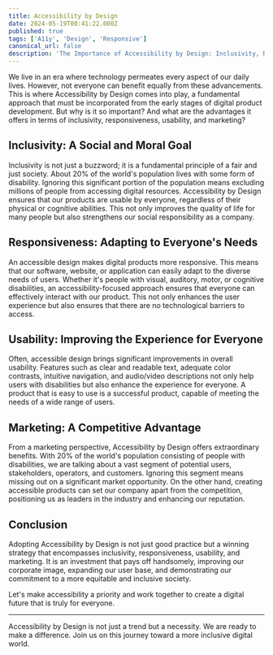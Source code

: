 ```yaml
---
title: Accessibility by Design
date: 2024-05-19T00:41:22.000Z
published: true
tags: ['A11y', 'Design', 'Responsive']
canonical_url: false
description: 'The Importance of Accessibility by Design: Inclusivity, Responsiveness, Usability, and Marketing'
---
```


We live in an era where technology permeates every aspect of our daily lives. However, not everyone can benefit equally from these advancements. This is where Accessibility by Design comes into play, a fundamental approach that must be incorporated from the early stages of digital product development. But why is it so important? And what are the advantages it offers in terms of inclusivity, responsiveness, usability, and marketing?

## Inclusivity: A Social and Moral Goal

Inclusivity is not just a buzzword; it is a fundamental principle of a fair and just society. About 20% of the world's population lives with some form of disability. Ignoring this significant portion of the population means excluding millions of people from accessing digital resources. Accessibility by Design ensures that our products are usable by everyone, regardless of their physical or cognitive abilities. This not only improves the quality of life for many people but also strengthens our social responsibility as a company.

## Responsiveness: Adapting to Everyone's Needs

An accessible design makes digital products more responsive. This means that our software, website, or application can easily adapt to the diverse needs of users. Whether it's people with visual, auditory, motor, or cognitive disabilities, an accessibility-focused approach ensures that everyone can effectively interact with our product. This not only enhances the user experience but also ensures that there are no technological barriers to access.

## Usability: Improving the Experience for Everyone

Often, accessible design brings significant improvements in overall usability. Features such as clear and readable text, adequate color contrasts, intuitive navigation, and audio/video descriptions not only help users with disabilities but also enhance the experience for everyone. A product that is easy to use is a successful product, capable of meeting the needs of a wide range of users.

## Marketing: A Competitive Advantage

From a marketing perspective, Accessibility by Design offers extraordinary benefits. With 20% of the world's population consisting of people with disabilities, we are talking about a vast segment of potential users, stakeholders, operators, and customers. Ignoring this segment means missing out on a significant market opportunity. On the other hand, creating accessible products can set our company apart from the competition, positioning us as leaders in the industry and enhancing our reputation.

## Conclusion

Adopting Accessibility by Design is not just good practice but a winning strategy that encompasses inclusivity, responsiveness, usability, and marketing. It is an investment that pays off handsomely, improving our corporate image, expanding our user base, and demonstrating our commitment to a more equitable and inclusive society.

Let's make accessibility a priority and work together to create a digital future that is truly for everyone.

---

Accessibility by Design is not just a trend but a necessity. We are ready to make a difference. Join us on this journey toward a more inclusive digital world.
